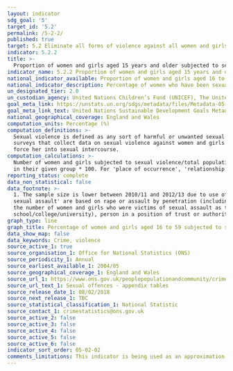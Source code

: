 ```yaml
---
layout: indicator
sdg_goal: '5'
target_id: '5.2'
permalink: /5-2-2/
published: true
target: 5.2 Eliminate all forms of violence against all women and girls in the public and private spheres, including trafficking and sexual and other types of exploitation
indicator: 5.2.2
title: >-
  Proportion of women and girls aged 15 years and older subjected to sexual violence by persons other than an intimate partner in the previous 12 months, by age and place of occurrence
indicator_name: 5.2.2 Proportion of women and girls aged 15 years and older subjected to sexual violence by persons other than an intimate partner in the previous 12 months, by age and place of occurrence
national_indicator_available: Proportion of women and girls aged 16 to 59 subjected to sexual assault in the last 12 months
national_indicator_description: Percentage of women who have been sexually assaulted in the last 12 months.
un_designated_tier: 2.0
un_custodian_agency: United Nations Children’s Fund (UNICEF), The United Nations Entity for Gender Equality and the Empowerment of Women (UN Women), United Nations Population Fund (UNFPA), World Health Organization (WHO), United Nations Office on Drugs and Crime (UNODC)  
goal_meta_link: https://unstats.un.org/sdgs/metadata/files/Metadata-05-02-02.pdf
goal_meta_link_text: United Nations Sustainable Development Goals Metadata (PDF 294 KB)
national_geographical_coverage: England and Wales
computation_units: Percentage (%)
computation_definitions: >-
  Sexual violence is defined as any sort of harmful or unwanted sexual behaviour that is imposed on someone. It includes acts of abusive sexual contact, forced engagement in sexual acts, attempted or completed sexual acts without consent, incest, sexual harassment, etc. However, in most
  surveys that collect data on sexual violence against women and girls by non-partners the information collected is limited to forcing someone into sexual intercourse when she does not want to, as well as attempting to force someone to perform a sexual act against her will or attempting to
  force her into sexual intercourse.
computation_calculations: >-
  Number of women and girls subjected to sexual violence/total population of women and girls (aged 16 to 59) * 100. The disaggregated data are calculated by - Number of women and girls subjected to sexual violence in their given group / total population of women and girls (aged 16 to 59)
  in their given group * 100. For 'place of occurrence', 'relationship with perpetrator' and 'frequency of sexual assault', the denominator is based on the number of women and girls subjected to sexual violence.
reporting_status: complete
data_non_statistical: false
data_footnote: >-
  1. The sample size is lower between 2010/11 and 2012/13 due to use of a split-sample experiment in these years. Please refer to the publication linked in the sources for further information. 2. Data broken down by 'place of occurrence', 'relationship with perpetrator' and 'frequency of
  sexual assault' are based on rape or assault by penetration (including attempts) experienced since the age of 16. If the victim had experienced more than one sexual assault, the most recent incident was reported for place of occurrence and relationship with perpetrator. These data use
  the number of women and girls who were victims of sexual assault as the denominator. 3. Data for some ethnic groups are unavailable due to small sample sizes. 4. Relationship with perpetrator - Other known includes date, friend, neighbour, an acquaintance (outside work or
  school/college/university), person in a position of trust or authority (not at work, school or university), colleague/peer from work or school/college/university. Percentages may sum to more than 100, as multiple perpetrators could be identified.
graph_type: line
graph_title: Percentage of women and girls aged 16 to 59 subjected to sexual assault
data_show_map: false
data_keywords: Crime, violence
source_active_1: true
source_organisation_1: Office for National Statistics (ONS)
source_periodicity_1: Annual  
source_earliest_available_1: 2004/05
source_geographical_coverage_1: England and Wales
source_url_1: https://www.ons.gov.uk/peoplepopulationandcommunity/crimeandjustice/datasets/sexualoffencesappendixtables
source_url_text_1: Sexual offences - appendix tables
source_release_date_1: 08/02/2018
source_next_release_1: TBC
source_statistical_classification_1: National Statistic
source_contact_1: crimestatistics@ons.gov.uk
source_active_2: false
source_active_3: false
source_active_4: false
source_active_5: false
source_active_6: false
indicator_sort_order: 05-02-02
comments_limitations: This indicator is being used as an approximation of the UN SDG Indicator. Where possible, we will work to identify or develop UK data to meet the global indicator specification. This indicator has been identified in collaboration with topic experts.
---
```

